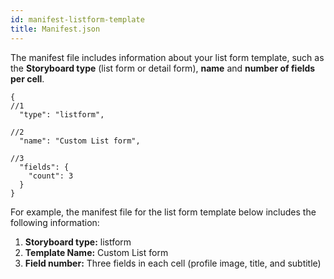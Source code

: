 ```yaml
---
id: manifest-listform-template
title: Manifest.json
---
```

The manifest file includes information about your list form template, such as the **Storyboard type** (list form or detail form), **name** and **number of fields per cell**.

    {
    //1
      "type": "listform",
    
    //2
      "name": "Custom List form",
    
    //3
      "fields": {
        "count": 3
      }
    }
    
    

For example, the manifest file for the list form template below includes the following information:

1. **Storyboard type:** listform
2. **Template Name:** Custom List form
3. **Field number:** Three fields in each cell (profile image, title, and subtitle)